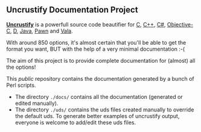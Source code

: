 ## Uncrustify Documentation Project

**[Uncrustify](https://github.com/uncrustify/)** is a powerfull source code beautifier for 
[C](https://www.open-std.org/jtc1/sc22/wg14/), 
[C++](https://isocpp.org/), 
[C#](https://learn.microsoft.com/en-us/dotnet/csharp/), 
[Objective-C](https://developer.apple.com/library/archive/documentation/Cocoa/Conceptual/ProgrammingWithObjectiveC/Introduction/Introduction.html),
[D](https://dlang.org/), 
[Java](https://dev.java/), 
[Pawn](https://www.compuphase.com/pawn/pawn.htm) and
[Vala](https://vala.dev/).

With around 850 options, it's almost certain that you'll be able to get the format you want, 
BUT with the help of a very minimal documentation :-(

The aim of this project is to provide complete documentation for (almost) all the options!

This _public_ repository contains the documentation generated by a bunch of Perl scripts.
- The directory ```./docs/``` contains all the documentation (generated or edited manually).
- The directory ```./uds/``` contains the uds files created manually to override the default uds.
  To generate better examples of uncrustify output, everyone is welcome to add/edit these uds files.
